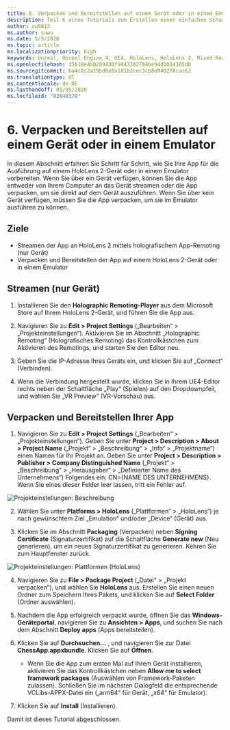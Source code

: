 ```yaml
---
title: 6. Verpacken und Bereitstellen auf einem Gerät oder in einem Emulator
description: Teil 6 eines Tutorials zum Erstellen einer einfachen Schach-App mit Unreal Engine 4 und dem UX-Tools-Plug-In des Mixed Reality-Toolkits
author: sw5813
ms.author: suwu
ms.date: 5/5/2020
ms.topic: article
ms.localizationpriority: high
keywords: Unreal, Unreal Engine 4, UE4, HoloLens, HoloLens 2, Mixed Reality, Tutorial, erste Schritte, MRTK, UXT, UX Tools, Dokumentation
ms.openlocfilehash: 35b18e4bb289438f94433827846e94d1014385db
ms.sourcegitcommit: ba4c8c2a19bd6a9a181b2cec3cb8e0402f8cac62
ms.translationtype: HT
ms.contentlocale: de-DE
ms.lasthandoff: 05/05/2020
ms.locfileid: "82840379"
---
```

# <a name="6-packaging--deploying-to-device-or-emulator"></a>6. Verpacken und Bereitstellen auf einem Gerät oder in einem Emulator

In diesem Abschnitt erfahren Sie Schritt für Schritt, wie Sie Ihre App für die Ausführung auf einem HoloLens 2-Gerät oder in einem Emulator vorbereiten. Wenn Sie über ein Gerät verfügen, können Sie die App entweder von Ihrem Computer an das Gerät streamen oder die App verpacken, um sie direkt auf dem Gerät auszuführen. Wenn Sie über kein Gerät verfügen, müssen Sie die App verpacken, um sie im Emulator ausführen zu können. 

## <a name="objectives"></a>Ziele

* Streamen der App an HoloLens 2 mittels holografischem App-Remoting (nur Gerät)
* Verpacken und Bereitstellen der App auf einem HoloLens 2-Gerät oder in einem Emulator

## <a name="device-only-stream"></a>Streamen (nur Gerät)

1.  Installieren Sie den **Holographic Remoting-Player** aus dem Microsoft Store auf Ihrem HoloLens 2-Gerät, und führen Sie die App aus.

2.  Navigieren Sie zu **Edit > Project Settings** („Bearbeiten“ > „Projekteinstellungen“). Aktivieren Sie im Abschnitt „Holographic Remoting“ (Holografisches Remoting) das Kontrollkästchen zum Aktivieren des Remotings, und starten Sie den Editor neu.

3.  Geben Sie die IP-Adresse Ihres Geräts ein, und klicken Sie auf „Connect“ (Verbinden).

4.  Wenn die Verbindung hergestellt wurde, klicken Sie in Ihrem UE4-Editor rechts neben der Schaltfläche „Play“ (Spielen) auf den Dropdownpfeil, und wählen Sie „VR Preview“ (VR-Vorschau) aus.

## <a name="package-and-deploy-your-app"></a>Verpacken und Bereitstellen Ihrer App 

1.  Navigieren Sie zu **Edit > Project Settings** („Bearbeiten“ > „Projekteinstellungen“). Geben Sie unter **Project > Description > About > Project Name** („Projekt“ > „Beschreibung“ > „Info“ > „Projektname“) einen Namen für Ihr Projekt an. Geben Sie unter **Project > Description > Publisher > Company Distinguished Name** („Projekt“ > „Beschreibung“ > „Herausgeber“ > „Definierter Name des Unternehmens“) Folgendes ein: CN={NAME DES UNTERNEHMENS}. Wenn Sie eines dieser Felder leer lassen, tritt ein Fehler auf. 

![Projekteinstellungen: Beschreibung](images/unreal-uxt/6-cn.PNG)

2.  Wählen Sie unter **Platforms > HoloLens** („Plattformen“ > „HoloLens“) je nach gewünschtem Ziel „Emulation“ und/oder „Device“ (Gerät) aus.

3.  Klicken Sie im Abschnitt **Packaging** (Verpacken) neben **Signing Certificate** (Signaturzertifikat) auf die Schaltfläche **Generate new** (Neu generieren), um ein neues Signaturzertifikat zu generieren. Kehren Sie zum Hauptfenster zurück.

![Projekteinstellungen: Plattformen (HoloLens)](images/unreal-uxt/6-packaging.PNG)

4.  Navigieren Sie zu **File > Package Project** („Datei“ > „Projekt verpacken“), und wählen Sie **HoloLens** aus. Erstellen Sie einen neuen Ordner zum Speichern Ihres Pakets, und klicken Sie auf **Select Folder** (Ordner auswählen). 

5.  Nachdem die App erfolgreich verpackt wurde, öffnen Sie das **Windows-Geräteportal**, navigieren Sie zu **Ansichten > Apps**, und suchen Sie nach dem Abschnitt **Deploy apps** (Apps bereitstellen).

6.  Klicken Sie auf **Durchsuchen...** , und navigieren Sie zur Datei **ChessApp.appxbundle**. Klicken Sie auf **Öffnen**. 

    * Wenn Sie die App zum ersten Mal auf Ihrem Gerät installieren, aktivieren Sie das Kontrollkästchen neben **Allow me to select framework packages** (Auswählen von Framework-Paketen zulassen). Schließen Sie im nächsten Dialogfeld die entsprechende VCLibs-APPX-Datei ein („arm64“ für Gerät, „x64“ für Emulator). 

7.  Klicken Sie auf **Install** (Installieren).

Damit ist dieses Tutorial abgeschlossen.  